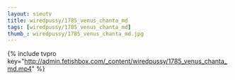 ```yaml
--- 
layout: sieutv
title: wiredpussy/1785_venus_chanta_md
tags: [wiredpussy/1785_venus_chanta_md]
thumb_: wiredpussy/1785_venus_chanta_md.jpg
---
```

{% include tvpro key="http://admin.fetishbox.com/_content/wiredpussy/1785_venus_chanta_md.mp4" %} 

